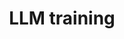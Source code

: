 ---
layout: page
title: LLM training
description: 2nd place –- LLM training & architecture hackathon 
img: assets/img/projects/hack_llm_thumbnail.png
importance: 2
redirect: https://github.com/Jakhongir0103/llm-efficient-training/tree/main
category: fun
---